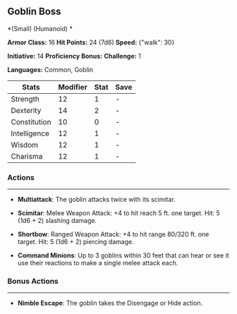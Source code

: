 ## Goblin Boss
*(Small) (Humanoid) *

**Armor Class:** 16
**Hit Points:** 24 (7d6)
**Speed:** {"walk": 30}

**Initiative:** 14
**Proficiency Bonus:**
**Challenge:** 1

**Languages:** Common, Goblin



| Stats | Modifier | Stat | Save
| ---- | ---- | ---- | ---- |
| Strength | 12 | 1 | - |
| Dexterity | 14 | 2 | - |
| Constitution | 10 | 0 | - |
| Intelligence | 12 | 1 | - |
| Wisdom | 12 | 1 | - |
| Charisma | 12 | 1 | - |

### Actions
 --- 
- **Multiattack**: The goblin attacks twice with its scimitar.

- **Scimitar**: Melee Weapon Attack: +4 to hit  reach 5 ft.  one target. Hit: 5 (1d6 + 2) slashing damage.

- **Shortbow**: Ranged Weapon Attack: +4 to hit  range 80/320 ft.  one target. Hit: 5 (1d6 + 2) piercing damage.

- **Command Minions**: Up to 3 goblins within 30 feet that can hear or see it use their reactions to make a single melee attack each.

### Bonus Actions
 --- 
- **Nimble Escape**: The goblin takes the Disengage or Hide action.

